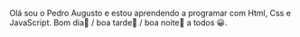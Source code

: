 Olá sou o Pedro Augusto e estou aprendendo a programar com Html, Css e JavaScript. Bom dia🌄 / boa tarde🌅 / boa noite🌙 a todos 😀.